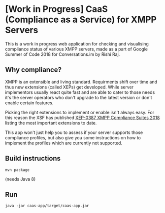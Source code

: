 [Work in Progress] CaaS (Compliance as a Service) for XMPP Servers
===============================================
This is a work in progress web application for checking and visualising compliance status of various XMPP servers, made as a part of Google Summer of Code 2018 for Conversations.im by Rishi Raj.
## Why compliance?

XMPP is an extensible and living standard. Requirments shift over time and thus new extensions (called XEPs) get developed. While server implementors usually react quite fast and are able to cater to those needs it's the server operators who don't upgrade to the latest version or don't enable certain features.

Picking the right extensions to implement or enable isn't always easy. For this reason the XSF has published [XEP-0387 XMPP Compliance Suites 2018](https://xmpp.org/extensions/xep-0387.html) listing the most important extensions to date.

This app won't just help you to assess if your server supports those compliance profiles, but also give you some instructions on how to implement the profiles which are currently not supported. 

## Build instructions

```
mvn package
```
(needs Java 8)

## Run
```
java -jar caas-app/target/caas-app.jar
```
